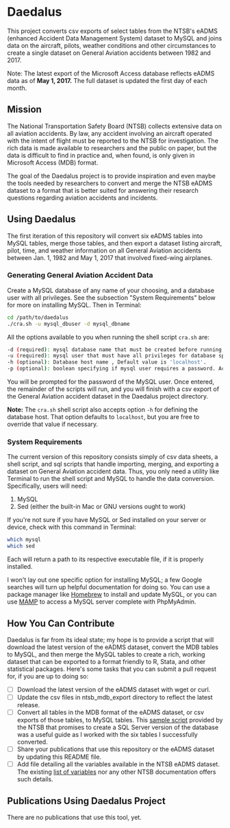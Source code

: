 # Daedalus
This project converts csv exports of select tables from the NTSB's eADMS (enhanced Accident Data Management System) dataset to MySQL and joins data on the aircraft, pilots, weather conditions and other circumstances to create a single dataset on General Aviation accidents between 1982 and 2017.

Note: The latest export of the Microsoft Access database reflects eADMS data as of **May 1, 2017.** The full dataset is updated the first day of each month.

## Mission
The National Transportation Safety Board (NTSB) collects extensive data on all aviation accidents. By law, any accident involving an aircraft operated with the intent of flight must be reported to the NTSB for investigation. The rich data is made available to researchers and the public on paper, but the data is difficult to find in practice and, when found, is only given in Microsoft Access (MDB) format.

The goal of the Daedalus project is to provide inspiration and even maybe the tools needed by researchers to convert and merge the NTSB eADMS dataset to a format that is better suited for answering their research questions regarding aviation accidents and incidents.

## Using Daedalus
The first iteration of this repository will convert six eADMS tables into MySQL tables, merge those tables, and then export a dataset listing aircraft, pilot, time, and weather information on all General Aviation accidents between Jan. 1, 1982 and May 1, 2017 that involved fixed-wing airplanes.

### Generating General Aviation Accident Data
Create a MySQL database of any name of your choosing, and a database user with all privileges. See the subsection "System Requirements" below for more on installing MySQL. Then in Terminal:

```bash
cd /path/to/daedalus
./cra.sh -u mysql_dbuser -d mysql_dbname
```

All the options available to you when running the shell script `cra.sh` are:

```bash
-d (required): mysql database name that must be created before running command.
-u (required): mysql user that must have all privileges for database specified in option -d.
-h (optional): Database host name , Default value is 'localhost'.
-p (optional): boolean specifying if mysql user requires a password. Accepts TRUE or T if password is required and FALSE or F if password is not required. Default value is TRUE.
```

You will be prompted for the password of the MySQL user. Once entered, the remainder of the scripts will run, and you will finish with a csv export of the General Aviation accident dataset in the Daedalus project directory.

**Note:** The `cra.sh` shell script also accepts option `-h` for defining the database host. That option defaults to `localhost`, but you are free to override that value if necessary.

### System Requirements
The current version of this repository consists simply of csv data sheets, a shell script, and sql scripts that handle importing, merging, and exporting a dataset on General Aviation accident data. Thus, you only need a utility like Terminal to run the shell script and MySQL to handle the data conversion. Specifically, users will need:

1. MySQL
2. Sed (either the built-in Mac or GNU versions ought to work)

If you're not sure if you have MySQL or Sed installed on your server or device, check with this command in Terminal:

```bash
which mysql
which sed
```

Each will return a path to its respective executable file, if it is properly installed.

I won't lay out one specific option for installing MySQL; a few Google searches will turn up helpful documentation for doing so. You can use a package manager like [Homebrew](https://brew.sh/) to install and update MySQL, or you can use [MAMP](https://www.mamp.info/en/) to access a MySQL server complete with PhpMyAdmin.

## How You Can Contribute
Daedalus is far from its ideal state; my hope is to provide a script that will download the latest version of the eADMS dataset, convert the MDB tables to MySQL, and then merge the MySQL tables to create a rich, working dataset that can be exported to a format friendly to R, Stata, and other statistical packages. Here's some tasks that you can submit a pull request for, if you are up to doing so:

- [ ] Download the latest version of the eADMS dataset with wget or curl.
- [ ] Update the csv files in ntsb_mdb_export directory to reflect the latest release.
- [ ] Convert all tables in the MDB format of the eADMS dataset, or csv exports of those tables, to MySQL tables. This [sample script](https://app.ntsb.gov/avdata/eadmspub.sql.txt) provided by the NTSB that promises to create a SQL Server version of the database was a useful guide as I worked with the six tables I successfully converted.
- [ ] Share your publications that use this repository or the eADMS dataset by updating this README file.
- [ ] Add file detailing all the variables available in the NTSB eADMS dataset. The existing [list of variables](https://app.ntsb.gov/avdata/eadmspub.pdf) nor any other NTSB documentation offers such details.

## Publications Using Daedalus Project
There are no publications that use this tool, yet.
